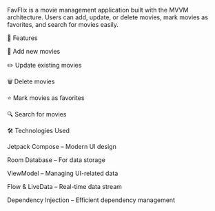 FavFlix is a movie management application built with the MVVM architecture. Users can add, update, or delete movies, mark movies as favorites, and search for movies easily.

🚀 Features



🎥 Add new movies

✏️ Update existing movies

🗑 Delete movies

⭐ Mark movies as favorites

🔍 Search for movies

🛠 Technologies Used


Jetpack Compose – Modern UI design

Room Database – For data storage

ViewModel – Managing UI-related data

Flow & LiveData – Real-time data stream

Dependency Injection – Efficient dependency management
